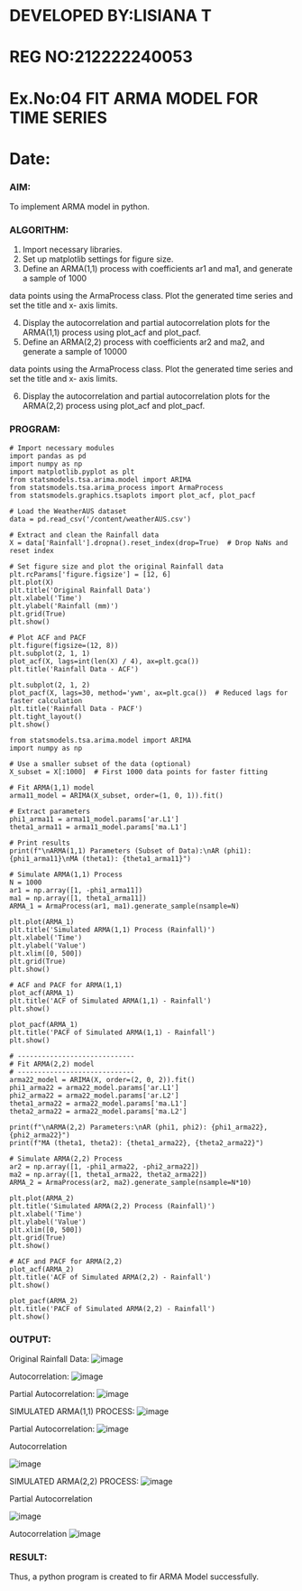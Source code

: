 # DEVELOPED BY:LISIANA T
# REG NO:212222240053
# Ex.No:04   FIT ARMA MODEL FOR TIME SERIES
# Date: 



### AIM:
To implement ARMA model in python.
### ALGORITHM:
1. Import necessary libraries.
2. Set up matplotlib settings for figure size.
3. Define an ARMA(1,1) process with coefficients ar1 and ma1, and generate a sample of 1000

data points using the ArmaProcess class. Plot the generated time series and set the title and x-
axis limits.

4. Display the autocorrelation and partial autocorrelation plots for the ARMA(1,1) process using
plot_acf and plot_pacf.
5. Define an ARMA(2,2) process with coefficients ar2 and ma2, and generate a sample of 10000

data points using the ArmaProcess class. Plot the generated time series and set the title and x-
axis limits.

6. Display the autocorrelation and partial autocorrelation plots for the ARMA(2,2) process using
plot_acf and plot_pacf.
### PROGRAM:
```
# Import necessary modules
import pandas as pd
import numpy as np
import matplotlib.pyplot as plt
from statsmodels.tsa.arima.model import ARIMA
from statsmodels.tsa.arima_process import ArmaProcess
from statsmodels.graphics.tsaplots import plot_acf, plot_pacf

# Load the WeatherAUS dataset
data = pd.read_csv('/content/weatherAUS.csv')

# Extract and clean the Rainfall data
X = data['Rainfall'].dropna().reset_index(drop=True)  # Drop NaNs and reset index

# Set figure size and plot the original Rainfall data
plt.rcParams['figure.figsize'] = [12, 6]
plt.plot(X)
plt.title('Original Rainfall Data')
plt.xlabel('Time')
plt.ylabel('Rainfall (mm)')
plt.grid(True)
plt.show()

# Plot ACF and PACF
plt.figure(figsize=(12, 8))
plt.subplot(2, 1, 1)
plot_acf(X, lags=int(len(X) / 4), ax=plt.gca())
plt.title('Rainfall Data - ACF')

plt.subplot(2, 1, 2)
plot_pacf(X, lags=30, method='ywm', ax=plt.gca())  # Reduced lags for faster calculation
plt.title('Rainfall Data - PACF')
plt.tight_layout()
plt.show()

from statsmodels.tsa.arima.model import ARIMA
import numpy as np

# Use a smaller subset of the data (optional)
X_subset = X[:1000]  # First 1000 data points for faster fitting

# Fit ARMA(1,1) model
arma11_model = ARIMA(X_subset, order=(1, 0, 1)).fit()

# Extract parameters
phi1_arma11 = arma11_model.params['ar.L1']
theta1_arma11 = arma11_model.params['ma.L1']

# Print results
print(f"\nARMA(1,1) Parameters (Subset of Data):\nAR (phi1): {phi1_arma11}\nMA (theta1): {theta1_arma11}")

# Simulate ARMA(1,1) Process
N = 1000
ar1 = np.array([1, -phi1_arma11])
ma1 = np.array([1, theta1_arma11])
ARMA_1 = ArmaProcess(ar1, ma1).generate_sample(nsample=N)

plt.plot(ARMA_1)
plt.title('Simulated ARMA(1,1) Process (Rainfall)')
plt.xlabel('Time')
plt.ylabel('Value')
plt.xlim([0, 500])
plt.grid(True)
plt.show()

# ACF and PACF for ARMA(1,1)
plot_acf(ARMA_1)
plt.title('ACF of Simulated ARMA(1,1) - Rainfall')
plt.show()

plot_pacf(ARMA_1)
plt.title('PACF of Simulated ARMA(1,1) - Rainfall')
plt.show()

# -----------------------------
# Fit ARMA(2,2) model
# -----------------------------
arma22_model = ARIMA(X, order=(2, 0, 2)).fit()
phi1_arma22 = arma22_model.params['ar.L1']
phi2_arma22 = arma22_model.params['ar.L2']
theta1_arma22 = arma22_model.params['ma.L1']
theta2_arma22 = arma22_model.params['ma.L2']

print(f"\nARMA(2,2) Parameters:\nAR (phi1, phi2): {phi1_arma22}, {phi2_arma22}")
print(f"MA (theta1, theta2): {theta1_arma22}, {theta2_arma22}")

# Simulate ARMA(2,2) Process
ar2 = np.array([1, -phi1_arma22, -phi2_arma22])
ma2 = np.array([1, theta1_arma22, theta2_arma22])
ARMA_2 = ArmaProcess(ar2, ma2).generate_sample(nsample=N*10)

plt.plot(ARMA_2)
plt.title('Simulated ARMA(2,2) Process (Rainfall)')
plt.xlabel('Time')
plt.ylabel('Value')
plt.xlim([0, 500])
plt.grid(True)
plt.show()

# ACF and PACF for ARMA(2,2)
plot_acf(ARMA_2)
plt.title('ACF of Simulated ARMA(2,2) - Rainfall')
plt.show()

plot_pacf(ARMA_2)
plt.title('PACF of Simulated ARMA(2,2) - Rainfall')
plt.show()

```
### OUTPUT:
Original Rainfall Data:
![image](https://github.com/user-attachments/assets/ccbf9d0c-1d1e-4eed-beb8-f4b409b63891)

Autocorrelation:
![image](https://github.com/user-attachments/assets/320ca725-541d-4abe-afb9-eae41dfc7b2e)

Partial Autocorrelation:
![image](https://github.com/user-attachments/assets/bf85af3a-8fb1-4685-bc9f-e37bc96a1237)



SIMULATED ARMA(1,1) PROCESS:
![image](https://github.com/user-attachments/assets/cbe57f99-5204-4de7-bbbc-5e2a66385046)


Partial Autocorrelation:
![image](https://github.com/user-attachments/assets/c40ddc68-d9d0-4c3d-9730-4719d18dc2e4)

Autocorrelation

![image](https://github.com/user-attachments/assets/543048a0-0991-4204-aeca-34f22dafed2c)



SIMULATED ARMA(2,2) PROCESS:
![image](https://github.com/user-attachments/assets/617f4ad6-d6b3-4938-a53a-99ff49e8e389)


Partial Autocorrelation

![image](https://github.com/user-attachments/assets/c2a3c9e8-bdc9-4cf8-9284-33b673e41498)


Autocorrelation
![image](https://github.com/user-attachments/assets/b16e5e6d-ed12-43c7-8558-730e1bfef19c)


### RESULT:
Thus, a python program is created to fir ARMA Model successfully.
